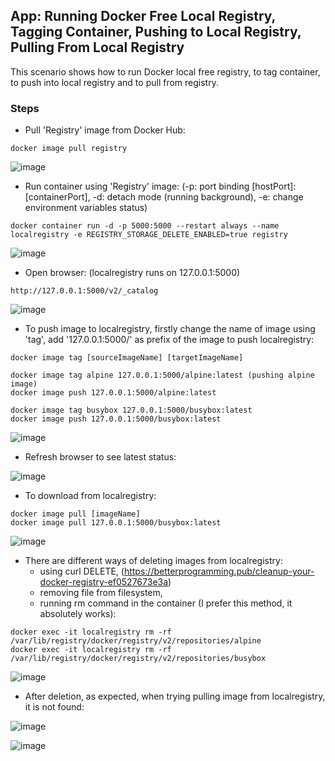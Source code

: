 ## App: Running Docker Free Local Registry, Tagging Container, Pushing to Local Registry, Pulling From Local Registry

This scenario shows how to run Docker local free registry, to tag container, to push into local registry and to pull from registry.

### Steps
- Pull 'Registry' image from Docker Hub:
```
docker image pull registry
```
![image](https://user-images.githubusercontent.com/10358317/113844384-b5717e00-9794-11eb-8b17-13e14fc2cac7.png)

- Run container using 'Registry' image: (-p: port binding [hostPort]:[containerPort], -d: detach mode (running background), -e: change environment variables status)
```
docker container run -d -p 5000:5000 --restart always --name localregistry -e REGISTRY_STORAGE_DELETE_ENABLED=true registry
```

![image](https://user-images.githubusercontent.com/10358317/113854337-0e461400-979f-11eb-9d33-b0eddc9b479f.png)


- Open browser: (localregistry runs on 127.0.0.1:5000)
```
http://127.0.0.1:5000/v2/_catalog
```
![image](https://user-images.githubusercontent.com/10358317/113844968-4f392b00-9795-11eb-8c17-8639d518e1af.png)

- To push image to localregistry, firstly change the name of image using 'tag', add '127.0.0.1:5000/' as prefix of the image to push localregistry:
```
docker image tag [sourceImageName] [targetImageName]
```
```
docker image tag alpine 127.0.0.1:5000/alpine:latest (pushing alpine image)
docker image push 127.0.0.1:5000/alpine:latest
```
```
docker image tag busybox 127.0.0.1:5000/busybox:latest
docker image push 127.0.0.1:5000/busybox:latest
```
![image](https://user-images.githubusercontent.com/10358317/113845465-d6869e80-9795-11eb-8c8a-4bab2261e153.png)

- Refresh browser to see latest status:

![image](https://user-images.githubusercontent.com/10358317/113846436-bf947c00-9796-11eb-8527-d7a0799b3359.png)

- To download from localregistry:
```
docker image pull [imageName]
docker image pull 127.0.0.1:5000/busybox:latest
```

![image](https://user-images.githubusercontent.com/10358317/113855031-d7bcc900-979f-11eb-9610-03d21ab12dd0.png)

- There are different ways of deleting images from localregistry: 
  - using curl DELETE,  (https://betterprogramming.pub/cleanup-your-docker-registry-ef0527673e3a)
  - removing file from filesystem,
  - running rm command in the container (I prefer this method, it absolutely works):
  
```
docker exec -it localregistry rm -rf /var/lib/registry/docker/registry/v2/repositories/alpine
docker exec -it localregistry rm -rf /var/lib/registry/docker/registry/v2/repositories/busybox
```
![image](https://user-images.githubusercontent.com/10358317/113854846-a04e1c80-979f-11eb-988d-454cabc91bbe.png)

- After deletion, as expected, when trying pulling image from localregistry, it is not found:

![image](https://user-images.githubusercontent.com/10358317/113855229-16eb1a00-97a0-11eb-93f8-6911557ac502.png)

![image](https://user-images.githubusercontent.com/10358317/113855252-20748200-97a0-11eb-952b-df5efc69eea8.png)
